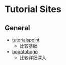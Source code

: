 # Tutorial Sites

## General

- [tutorialspoint](http://www.tutorialspoint.com/index.htm)
    + 比较基础
- [bogotobogo](http://www.bogotobogo.com/index.php)
    + 比较详细深入
